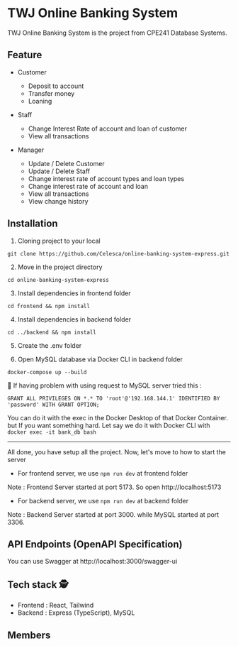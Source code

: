 # TWJ Online Banking System

TWJ Online Banking System is the project from CPE241 Database Systems.

## Feature

* Customer
  - Deposit to account
  - Transfer money
  - Loaning
 
* Staff
  - Change Interest Rate of account and loan of customer
  - View all transactions
 
* Manager
  - Update / Delete Customer
  - Update / Delete Staff
  - Change interest rate of account types and loan types
  - Change interest rate of account and loan
  - View all transactions
  - View change history

## Installation


1. Cloning project to your local

`git clone https://github.com/Celesca/online-banking-system-express.git`

2. Move in the project directory

`cd online-banking-system-express`

3. Install dependencies in frontend folder

`cd frontend && npm install`

4. Install dependencies in backend folder

`cd ../backend && npm install`

5. Create the .env folder

6. Open MySQL database via Docker CLI in backend folder

`docker-compose up --build`

🛑 If having problem with using request to MySQL server tried this :

`GRANT ALL PRIVILEGES ON *.* TO 'root'@'192.168.144.1' IDENTIFIED BY 'password' WITH GRANT OPTION;`

You can do it with the exec in the Docker Desktop of that Docker Container.
but If you want something hard. Let say we do it with Docker CLI with `docker exec -it bank_db bash`

---

All done, you have setup all the project.
Now, let's move to how to start the server

* For frontend server, we use `npm run dev` at frontend folder

Note : Frontend Server started at port 5173.
So open <a>http://localhost:5173</a>

* For backend server, we use `npm run dev` at backend folder

Note : Backend Server started at port 3000. while MySQL started at port 3306.

## API Endpoints (OpenAPI Specification)

You can use Swagger at <a>http://localhost:3000/swagger-ui</a>

## Tech stack 🕵️
  - Frontend : React, Tailwind
  - Backend : Express (TypeScript), MySQL

 ## Members
